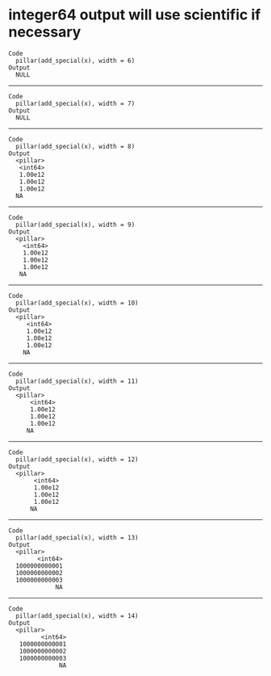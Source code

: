 # integer64 output will use scientific if necessary

    Code
      pillar(add_special(x), width = 6)
    Output
      NULL

---

    Code
      pillar(add_special(x), width = 7)
    Output
      NULL

---

    Code
      pillar(add_special(x), width = 8)
    Output
      <pillar>
       <int64>
       1.00e12
       1.00e12
       1.00e12
      NA      

---

    Code
      pillar(add_special(x), width = 9)
    Output
      <pillar>
        <int64>
        1.00e12
        1.00e12
        1.00e12
       NA      

---

    Code
      pillar(add_special(x), width = 10)
    Output
      <pillar>
         <int64>
         1.00e12
         1.00e12
         1.00e12
        NA      

---

    Code
      pillar(add_special(x), width = 11)
    Output
      <pillar>
          <int64>
          1.00e12
          1.00e12
          1.00e12
         NA      

---

    Code
      pillar(add_special(x), width = 12)
    Output
      <pillar>
           <int64>
           1.00e12
           1.00e12
           1.00e12
          NA      

---

    Code
      pillar(add_special(x), width = 13)
    Output
      <pillar>
            <int64>
      1000000000001
      1000000000002
      1000000000003
                 NA

---

    Code
      pillar(add_special(x), width = 14)
    Output
      <pillar>
             <int64>
       1000000000001
       1000000000002
       1000000000003
                  NA

